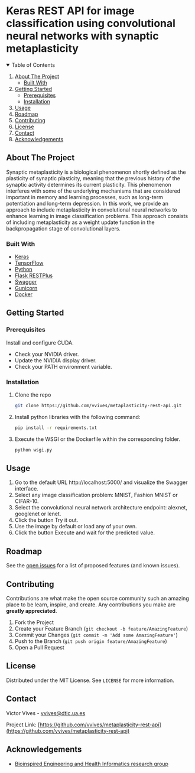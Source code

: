 # Keras REST API for image classification using convolutional neural networks with synaptic metaplasticity

<!-- TABLE OF CONTENTS -->
<details open="open">
  <summary>Table of Contents</summary>
  <ol>
    <li>
      <a href="#about-the-project">About The Project</a>
      <ul>
        <li><a href="#built-with">Built With</a></li>
      </ul>
    </li>
    <li>
      <a href="#getting-started">Getting Started</a>
      <ul>
        <li><a href="#prerequisites">Prerequisites</a></li>
        <li><a href="#installation">Installation</a></li>
      </ul>
    </li>
    <li><a href="#usage">Usage</a></li>
    <li><a href="#roadmap">Roadmap</a></li>
    <li><a href="#contributing">Contributing</a></li>
    <li><a href="#license">License</a></li>
    <li><a href="#contact">Contact</a></li>
    <li><a href="#acknowledgements">Acknowledgements</a></li>
  </ol>
</details>


<!-- ABOUT THE PROJECT -->
## About The Project

Synaptic metaplasticity is a biological phenomenon shortly defined as the plasticity
of synaptic plasticity, meaning that the previous history of the synaptic activity
determines its current plasticity. This phenomenon interferes with some of
the underlying mechanisms that are considered important in memory and learning
processes, such as long-term potentiation and long-term depression. In this
work, we provide an approach to include metaplasticity in convolutional neural
networks to enhance learning in image classification problems. This approach
consists of including metaplasticity as a weight update function in the backpropagation
stage of convolutional layers.

### Built With
* [Keras](https://keras.io/)
* [TensorFlow](https://www.tensorflow.org/)
* [Python](https://www.python.org/)
* [Flask RESTPlus](https://flask-restplus.readthedocs.io/en/stable/)
* [Swagger](https://swagger.io/)
* [Gunicorn](https://gunicorn.org/)
* [Docker](https://www.docker.com/)

<!-- GETTING STARTED -->
## Getting Started

### Prerequisites

Install and configure CUDA.
* Check your NVIDIA driver.
* Update the NVIDIA display driver.
* Check your PATH environment variable.



### Installation

1. Clone the repo

   ```sh
   git clone https://github.com/vvives/metaplasticity-rest-api.git
   ```
2. Install python libraries with the following command:

    ```sh
    pip install -r requirements.txt
    ```
3. Execute the WSGI or the Dockerfile within the corresponding folder.

    ```sh
    python wsgi.py
    ```

<!-- USAGE EXAMPLES -->
## Usage

1. Go to the default URL http://localhost:5000/ and visualize the Swagger interface.
2. Select any image classification problem: MNIST, Fashion MNIST or CIFAR-10.
3. Select the convolutional neural network architecture endpoint: alexnet, googlenet or lenet.
4. Click the button Try it out.
5. Use the image by default or load any of your own.
6. Click the button Execute and wait for the predicted value.

<!-- ROADMAP -->
## Roadmap

See the [open issues](https://github.com/othneildrew/Best-README-Template/issues) for a list of proposed features (and known issues).


<!-- CONTRIBUTING -->
## Contributing

Contributions are what make the open source community such an amazing place to be learn, inspire, and create. Any contributions you make are **greatly appreciated**.

1. Fork the Project
2. Create your Feature Branch (`git checkout -b feature/AmazingFeature`)
3. Commit your Changes (`git commit -m 'Add some AmazingFeature'`)
4. Push to the Branch (`git push origin feature/AmazingFeature`)
5. Open a Pull Request

<!-- LICENSE -->
## License

Distributed under the MIT License. See `LICENSE` for more information.


<!-- CONTACT -->
## Contact

Víctor Vives - vvives@dtic.ua.es

Project Link: [https://github.com/vvives/metaplasticity-rest-api](https://github.com/vvives/metaplasticity-rest-api)


<!-- ACKNOWLEDGEMENTS -->
## Acknowledgements
* [Bioinspired Engineering and Health Informatics research group](https://web.ua.es/en/ibis/ingenieria-bioinspirada-e-informatica-para-la-salud.html)
